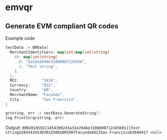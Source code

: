 # emvqr
## Generate EVM compliant QR codes

Example code

``` go
testData := QRData{
  MerchantIdentifiers: map[int]map[int]string{
    45: map[int]string{
      0: "5a32e2946e31060007123456",
      1: "Test string",
    },
  },
  MCC:          "3434",
  Currency:     "032",
  Country:      "AR",
  MerchantName: "Facundo",
  City:         "San Francisco",
}

qrstring, err := testData.GenerateString()
log.Println(qrstring, err)
```

Output: `000201010211454300245a32e2946e310600071234560111Test string5204343453030325802AR5907Facundo6013San Francisco63044917 <nil>`
